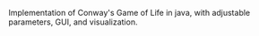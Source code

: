 Implementation of Conway's Game of Life in java, with adjustable parameters, GUI, and visualization.
